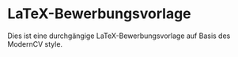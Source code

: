 # LaTeX-Bewerbungsvorlage
Dies ist eine durchgängige LaTeX-Bewerbungsvorlage auf Basis des ModernCV style.
